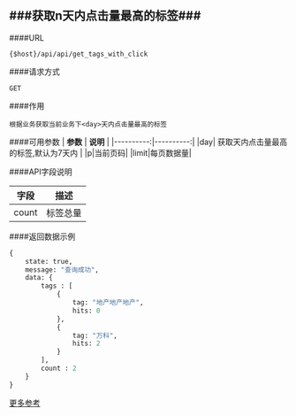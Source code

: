 ###获取n天内点击量最高的标签###
---

####URL

    {$host}/api/api/get_tags_with_click

####请求方式

    GET

####作用

    根据业务获取当前业务下<day>天内点击量最高的标签

####可用参数
| **参数**  | **说明**  |
|----------:|----------:|
|day| 获取<day>天内点击量最高的标签,默认为7天内 |
|p|当前页码|
|limit|每页数据量|


####API字段说明

|**字段**      |   **描述**   |
|------------- |:------------:|
|count| 标签总量 |



####返回数据示例
```python
{
    state: true,
    message: "查询成功",
    data: {
        tags : [
            {
                tag: "地产地产地产",
                hits: 0
            },
            {
                tag: "万科",
                hits: 2
            }
        ],
        count : 2
    }
}
```



[更多参考](http://10.207.25.249:4000/general.html)
